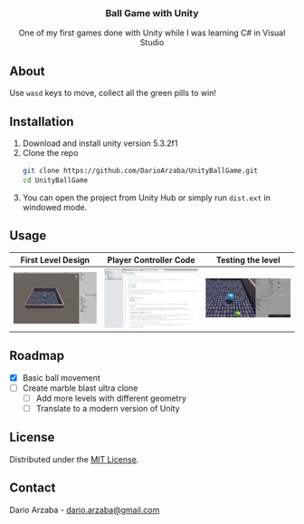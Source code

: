 <br />
<div align="center">
	<h3 align="center">Ball Game with Unity</h3>
	<p align="center">
    	One of my first games done with Unity while I was learning C# in Visual Studio
  	</p>
</div>

## About

Use `wasd` keys to move, collect all the green pills to win!

## Installation

1. Download and install unity version 5.3.2f1
2. Clone the repo
   ```sh
   git clone https://github.com/DarioArzaba/UnityBallGame.git
   cd UnityBallGame
   ```
3. You can open the project from Unity Hub or simply run `dist.ext` in windowed mode.

## Usage

First Level Design | Player Controller Code | Testing the level
:-------------------------:|:-------------------------: |:-------------------------:
<img src="images/S1.png" alt="Provider" width="800">  | <img src="images/S2.png" alt="User" width="800"> | <img src="images/S3.png" alt="Driver" width="800">

## Roadmap

- [x] Basic ball movement
- [ ] Create marble blast ultra clone
    - [ ] Add more levels with different geometry
    - [ ] Translate to a modern version of Unity

## License

Distributed under the [MIT License](https://mit-license.org/).

## Contact

Dario Arzaba - dario.arzaba@gmail.com 